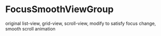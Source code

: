 # FocusSmoothViewGroup
original list-view, grid-view, scroll-view, modify to satisfy focus change, smooth scroll animation
